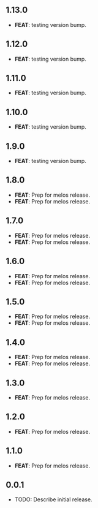 ## 1.13.0

 - **FEAT**: testing version bump.

## 1.12.0

 - **FEAT**: testing version bump.

## 1.11.0

 - **FEAT**: testing version bump.

## 1.10.0

 - **FEAT**: testing version bump.

## 1.9.0

 - **FEAT**: testing version bump.

## 1.8.0

 - **FEAT**: Prep for melos release.
 - **FEAT**: Prep for melos release.

## 1.7.0

 - **FEAT**: Prep for melos release.
 - **FEAT**: Prep for melos release.

## 1.6.0

 - **FEAT**: Prep for melos release.
 - **FEAT**: Prep for melos release.

## 1.5.0

 - **FEAT**: Prep for melos release.
 - **FEAT**: Prep for melos release.

## 1.4.0

 - **FEAT**: Prep for melos release.
 - **FEAT**: Prep for melos release.

## 1.3.0

 - **FEAT**: Prep for melos release.

## 1.2.0

 - **FEAT**: Prep for melos release.

## 1.1.0

 - **FEAT**: Prep for melos release.

## 0.0.1

* TODO: Describe initial release.
